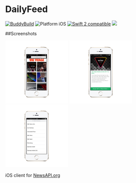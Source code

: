 # DailyFeed
[![BuddyBuild](https://dashboard.buddybuild.com/api/statusImage?appID=5866404b6eba5b01006b3d99&branch=master&build=latest)](https://dashboard.buddybuild.com/apps/5866404b6eba5b01006b3d99/build/latest?branch=master)
<img src="https://img.shields.io/badge/platform-iOS-blue.svg?style=flat" alt="Platform iOS" />
<a href="https://developer.apple.com/swift"><img src="https://img.shields.io/badge/swift2-compatible-4BC51D.svg?style=flat" alt="Swift 2 compatible" /></a>
<img src="https://img.shields.io/badge/Xcode-7.3-blue.svg?style=flat" />

##Screenshots

<img src="/assets/IMG_0427_iphone5s_gold_portrait.png" style="width: 200px"/>
<img src="/assets/IMG_0428_iphone5s_gold_portrait.png" style="width: 200px"/>
<img src="/assets/IMG_0429_iphone5s_gold_portrait.png" style="width: 200px"/>

iOS client for [NewsAPI.org](https://newsapi.org/)

